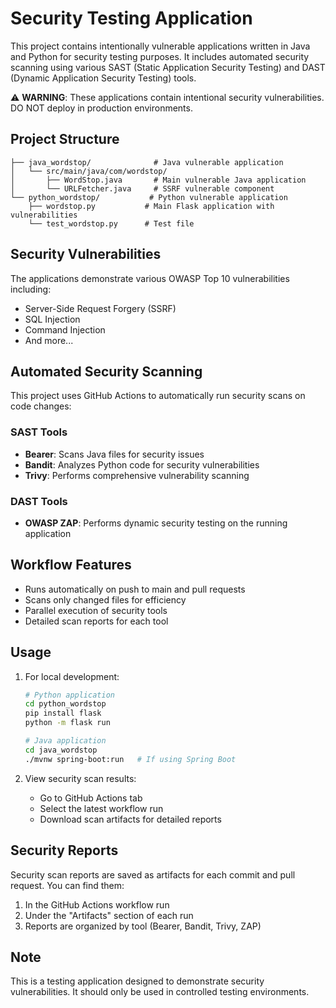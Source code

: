# Security Testing Application

This project contains intentionally vulnerable applications written in Java and Python for security testing purposes. It includes automated security scanning using various SAST (Static Application Security Testing) and DAST (Dynamic Application Security Testing) tools.

⚠️ **WARNING**: These applications contain intentional security vulnerabilities. DO NOT deploy in production environments.

## Project Structure

```
├── java_wordstop/              # Java vulnerable application
│   └── src/main/java/com/wordstop/
│       ├── WordStop.java       # Main vulnerable Java application
│       └── URLFetcher.java     # SSRF vulnerable component
└── python_wordstop/           # Python vulnerable application
    ├── wordstop.py           # Main Flask application with vulnerabilities
    └── test_wordstop.py      # Test file
```

## Security Vulnerabilities

The applications demonstrate various OWASP Top 10 vulnerabilities including:
- Server-Side Request Forgery (SSRF)
- SQL Injection
- Command Injection
- And more...

## Automated Security Scanning

This project uses GitHub Actions to automatically run security scans on code changes:

### SAST Tools
- **Bearer**: Scans Java files for security issues
- **Bandit**: Analyzes Python code for security vulnerabilities
- **Trivy**: Performs comprehensive vulnerability scanning

### DAST Tools
- **OWASP ZAP**: Performs dynamic security testing on the running application

## Workflow Features

- Runs automatically on push to main and pull requests
- Scans only changed files for efficiency
- Parallel execution of security tools
- Detailed scan reports for each tool

## Usage

1. For local development:
   ```bash
   # Python application
   cd python_wordstop
   pip install flask
   python -m flask run

   # Java application
   cd java_wordstop
   ./mvnw spring-boot:run   # If using Spring Boot
   ```

2. View security scan results:
   - Go to GitHub Actions tab
   - Select the latest workflow run
   - Download scan artifacts for detailed reports

## Security Reports

Security scan reports are saved as artifacts for each commit and pull request. You can find them:
1. In the GitHub Actions workflow run
2. Under the "Artifacts" section of each run
3. Reports are organized by tool (Bearer, Bandit, Trivy, ZAP)

## Note

This is a testing application designed to demonstrate security vulnerabilities. It should only be used in controlled testing environments.
